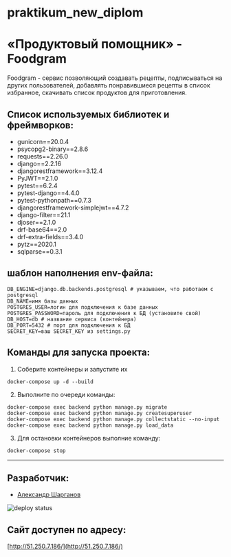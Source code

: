 # praktikum_new_diplom
# «Продуктовый помощник» - Foodgram
Foodgram  - cервис позволяющий создавать рецепты, подписываться на других пользователей, добавлять понравившиеся рецепты в список избранное, скачивать список продуктов для приготовления.

## Список используемых библиотек и фреймворков:
* gunicorn==20.0.4
* psycopg2-binary==2.8.6
* requests==2.26.0
* django==2.2.16
* djangorestframework==3.12.4
* PyJWT==2.1.0
* pytest==6.2.4
* pytest-django==4.4.0
* pytest-pythonpath==0.7.3
* djangorestframework-simplejwt==4.7.2
* django-filter==21.1
* djoser==2.1.0
* drf-base64==2.0
* drf-extra-fields==3.4.0
* pytz==2020.1
* sqlparse==0.3.1


## шаблон наполнения env-файла:
```
DB_ENGINE=django.db.backends.postgresql # указываем, что работаем с postgresql
DB_NAME=имя базы данных
POSTGRES_USER=логин для подключения к базе данных
POSTGRES_PASSWORD=пароль для подключения к БД (установите свой)
DB_HOST=db # название сервиса (контейнера)
DB_PORT=5432 # порт для подключения к БД
SECRET_KEY=ваш SECRET_KEY из settings.py
```

## Команды для запуска проекта:

1. Соберите контейнеры и запустите их
```
docker-compose up -d --build
```
2. Выполните по очереди команды:
```
docker-compose exec backend python manage.py migrate
docker-compose exec backend python manage.py createsuperuser
docker-compose exec backend python manage.py collectstatic --no-input
docker-compose exec backend python manage.py load_data
```

3. Для остановки контейнеров выполние команду:
```
docker-compose stop
```
---
## Разработчик:
- [Александр Шарганов](https://github.com/AlexandrSharganov)


![deploy status](https://github.com/AlexandrSharganov/foodgram-project-react/actions/workflows/foodgram_workflow.yml/badge.svg)

## Сайт доступен по адресу:
[http://51.250.7.186/](http://51.250.7.186/)